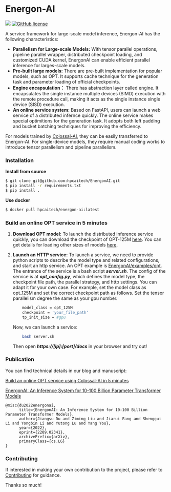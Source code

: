 <!-- <div  align="center">    
    <img src="https://user-images.githubusercontent.com/12018307/170214566-b611b131-fff1-41c0-9447-786a8a6f0bac.png" width = "600" height = "148" alt="Architecture" align=center />
</div> -->
# Energon-AI

![](https://img.shields.io/badge/Made%20with-ColossalAI-blueviolet?style=flat)
[![GitHub license](https://img.shields.io/github/license/hpcaitech/FastFold)](https://github.com/hpcaitech/ColossalAI-Inference/blob/main/LICENSE)

A service framework for large-scale model inference, Energon-AI has the following characteristics:

- **Parallelism for Large-scale Models:** With tensor parallel operations, pipeline parallel wrapper, distributed checkpoint loading, and customized CUDA kernel, EnergonAI can enable efficient parallel inference for larges-scale models.
- **Pre-built large models:** There are pre-built implementation for popular models, such as OPT. It supports cache technique for the generation task and parameter loading of official checkpoints.
- **Engine encapsulation：** There has abstraction layer called engine. It encapsulates the single instance multiple devices (SIMD) execution with the remote procedure call, making it acts as the single instance single device (SISD) execution.
- **An online service system:** Based on FastAPI, users can launch a web service of a distributed infernce quickly. The online service makes special optimitions for the generation task. It adopts both left padding and bucket batching techniques for improving the efficiency.

For models trained by [Colossal-AI](https://github.com/hpcaitech/ColossalAI), they can be easily transferred to Energon-AI.
For single-device models, they require manual coding works to introduce tensor parallelism and pipeline parallelism.


### Installation
**Install from source**
``` bash
$ git clone git@github.com:hpcaitech/EnergonAI.git
$ pip install -r requirements.txt
$ pip install .
```
**Use docker**
``` bash
$ docker pull hpcaitech/energon-ai:latest
```


### Build an online OPT service in 5 minutes

1. **Download OPT model:**
  To launch the distributed inference service quickly, you can download the checkpoint of OPT-125M [here](https://huggingface.co/patrickvonplaten/opt_metaseq_125m/blob/main/model/restored.pt). You can get details for loading other sizes of models [here](https://github.com/hpcaitech/EnergonAI/tree/main/examples/opt/script).

2. **Launch an HTTP service:**
To launch a service, we need to provide python scripts to describe the model type and related configurations, and start an http service.
An OPT example is [EnergonAI/examples/opt](https://github.com/hpcaitech/EnergonAI/tree/main/examples/opt).  
The entrance of the service is a bash script ***server.sh***.
The config of the service is at ***opt_config.py***, which defines the model type, the checkpoint file path, the parallel strategy, and http settings. You can adapt it for your own case.
For example, set the model class as opt_125M and set the correct checkpoint path as follows. Set the tensor parallelism degree the same as your gpu number.
    ```bash
        model_class = opt_125M
        checkpoint = 'your_file_path'
        tp_init_size = #gpu
    ```
    Now, we can launch a service:

    ```bash
        bash server.sh
    ```

    Then open ***https://[ip]:[port]/docs*** in your browser and try out!


### Publication
You can find technical details in our blog and manuscript:

[Build an online OPT service using Colossal-AI in 5 minutes](https://www.colossalai.org/docs/advanced_tutorials/opt_service/)

[EnergonAI: An Inference System for 10-100 Billion Parameter Transformer Models](https://arxiv.org/pdf/2209.02341.pdf)

```
@misc{du2022energonai, 
      title={EnergonAI: An Inference System for 10-100 Billion Parameter Transformer Models}, 
      author={Jiangsu Du and Ziming Liu and Jiarui Fang and Shenggui Li and Yongbin Li and Yutong Lu and Yang You},
      year={2022},
      eprint={2209.02341},
      archivePrefix={arXiv},
      primaryClass={cs.LG}
}
```

### Contributing

If interested in making your own contribution to the project, please refer to [Contributing](./CONTRIBUTING.md) for guidance.

Thanks so much!